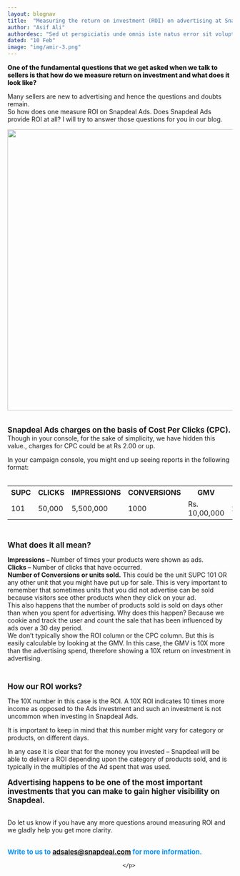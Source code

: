 ```yaml
---
layout: blognav
title:  "Measuring the return on investment (ROI) on advertising at Snapdeal Ads"
author: "Asif Ali"
authordesc: "Sed ut perspiciatis unde omnis iste natus error sit voluptatem antium doloremque laudantium, totam rem aperiam, eaque ipsa quae. "
dated: "10 Feb"
image: "img/amir-3.png"
---
```


<p class="lead" style="font-weight:800;">
One of the fundamental questions that we get asked when we talk to sellers is that how do we measure return on investment and what does it look like? </p>

Many sellers are new to advertising and hence the questions and doubts remain. 
<br/>
So how does one measure ROI on Snapdeal Ads. Does Snapdeal Ads provide ROI at all? I will try to answer those questions for you in our blog.
<p>
<img class="screenshot cast-shadow" style="width:45em" src="{{ site.baseurl }}/img/sellerpanel1.png"><br/><br/><br/>
<strong style="font-size:17px">Snapdeal Ads charges on the basis of Cost Per Clicks (CPC).</strong> Though in your console, for the sake of simplicity, we have hidden this value., charges for CPC could be at Rs 2.00 or up.

In your campaign console, you might end up seeing reports in the following format:<br/><br/>


   <table class="table">
                                            <th>SUPC</th>
                                            <th>CLICKS</th>
                                            <th>IMPRESSIONS</th>
                                            <th>CONVERSIONS</th>
                                                <th>GMV</th>
                                                    <th>ROI</th>
                                                        <th>SPENDS</th>
                                               <tr>
                                               <td>101</td>
                                               <td>50,000</td>
                                               <td>5,500,000</td>
                                               <td>1000</td>
                                               <td>Rs. 10,00,000</td>
                                               <td>10X</td>
                                               <td>Rs. 1,00,000</td>
                                               </tr>
                                               </table>
<br/>

<strong style="font-size:17px">What does it all mean? </strong><br/>

<strong>Impressions – </strong>Number of times your products were shown as ads. <br/>
<strong>Clicks – </strong> Number of clicks that have occurred.<br/>
 <strong>Number of Conversions or units sold.</strong> This could be the unit SUPC 101 OR any other unit that you might have put up for sale. This is very important to remember that sometimes units that you did not advertise can be sold because visitors see other products when they click on your ad.  <br/>
 This also happens that the number of products sold is sold on days other than when you spent for advertising. Why does this happen? Because we cookie and track the user and count the sale that has been influenced by ads over a 30 day period.<br/>
 We don’t typically show the ROI column or the CPC column.  But this is easily calculable by looking at the GMV. In this case, the GMV is 10X more than the advertising spend, therefore showing a 10X return on investment in advertising. <br/>


<br/>

<strong style="font-size:17px">How our ROI works?</strong><br/>

The 10X number in this case is the ROI. A 10X ROI indicates 10 times more income as opposed to the Ads investment and such an investment is not uncommon when investing in Snapdeal Ads.<br/>

It is important to keep in mind that this number might vary for category or products, on different days.<br/>

In any case it is clear that for the money you invested – Snapdeal will be able to deliver a ROI depending upon the category of products sold, and is typically in the multiples of the Ad spent that was used.<br/><br/>
<strong style="font-size:17px">
Advertising happens to be one of the most important investments that you can make to gain higher visibility on Snapdeal. </strong><br/> <br/>

Do let us know if you have any more questions around measuring ROI and we gladly help you get more clarity.<br/><br/>

<strong style="color:#0A94F7;font-size:15px">Write to us to adsales@snapdeal.com for more information.</strong>


		                                </p>
